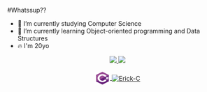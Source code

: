 #Whatssup??

- 🔭 I’m currently studying Computer Science
- 🌱 I’m currently learning Object-oriented programming and Data Structures
- 🔥 I'm 20yo

<div align="center">
  <a href="https://github.com/erickaguiar10">
  <img height="140em" src="https://github-readme-stats.vercel.app/api?username=erickaguiar10&show_icons=true&theme=algolia&include_all_commits=true&count_private=true"/>
  <img height="140em" src="https://github-readme-stats.vercel.app/api/top-langs/?username=erickaguiar10&layout=compact&langs_count=7&theme=algolia"/>
</div>
<div style="display: inline_block"><br>
  <center>
  <img align="center" alt="Erick-Csharp" height="30" width="35" src="https://raw.githubusercontent.com/devicons/devicon/master/icons/csharp/csharp-original.svg">
  <img align="center" alt="Erick-C" height="30" width="35" src="https://cdn.jsdelivr.net/gh/devicons/devicon/icons/c/c-original.svg">
  </center>  
</div>
